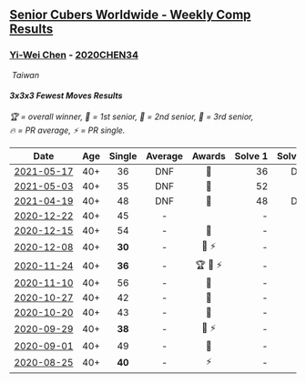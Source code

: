 <style>table {white-space: nowrap;}</style>
<link rel="stylesheet" type="text/css" href="/scw-comp/css/flags.css" />

## [Senior Cubers Worldwide - Weekly Comp Results](/scw-comp/results/)
### [Yi-Wei Chen](README.md) - [2020CHEN34](https://www.worldcubeassociation.org/persons/2020CHEN34?event=333fm)

<i class="flag flag-TW" />&nbsp;Taiwan

#### 3x3x3 Fewest Moves Results

<span style="white-space: nowrap;">🏆 = overall winner</span>, <span style="white-space: nowrap;">🥇 = 1st senior</span>, <span style="white-space: nowrap;">🥈 = 2nd senior</span>, <span style="white-space: nowrap;">🥉 = 3rd senior</span>, <span style="white-space: nowrap;">🔥 = PR average</span>, <span style="white-space: nowrap;">⚡ = PR single</span>.

| Date | Age | Single | Average | Awards | Solve 1 | Solve 2 | Solve 3 | Solution |
| :--: | :--: | :--: | :--: | :--: | --: | --: | --: | :-- |
| [2021-05-17](../../results/2021-05-17/333fm.md) | 40+ | 36 | DNF | 🥈 | 36 | DNS | DNS | [Desktop](https://www.facebook.com/events/1839966109492250/permalink/1845853188903542) / [Mobile](https://m.facebook.com/events/1839966109492250?view=permalink&id=1845853188903542) |
| [2021-05-03](../../results/2021-05-03/333fm.md) | 40+ | 35 | DNF | 🥈 | 52 | 35 | DNF | [Desktop](https://www.facebook.com/events/177058757615887/permalink/183026737019089) / [Mobile](https://m.facebook.com/events/177058757615887?view=permalink&id=183026737019089) |
| [2021-04-19](../../results/2021-04-19/333fm.md) | 40+ | 48 | DNF | 🥈 | 48 | DNS | DNS | [Desktop](https://www.facebook.com/events/2368271729980974/permalink/2379574062184074) / [Mobile](https://m.facebook.com/events/2368271729980974?view=permalink&id=2379574062184074) |
| [2020-12-22](../../results/2020-12-22/333fm.md) | 40+ | 45 | - |  | - | - | - | [Desktop](https://www.facebook.com/events/406621274108354/permalink/410496520387496) / [Mobile](https://m.facebook.com/events/406621274108354?view=permalink&id=410496520387496) |
| [2020-12-15](../../results/2020-12-15/333fm.md) | 40+ | 54 | - | 🥉 | - | - | - | [Desktop](https://www.facebook.com/events/422286948911898/permalink/422812688859324) / [Mobile](https://m.facebook.com/events/422286948911898?view=permalink&id=422812688859324) |
| [2020-12-08](../../results/2020-12-08/333fm.md) | 40+ | **30** | - | 🥉 ⚡ | - | - | - | [Desktop](https://www.facebook.com/events/826580621409551/permalink/831067550960858) / [Mobile](https://m.facebook.com/events/826580621409551?view=permalink&id=831067550960858) |
| [2020-11-24](../../results/2020-11-24/333fm.md) | 40+ | **36** | - | 🏆 🥇 ⚡ | - | - | - | [Desktop](https://www.facebook.com/events/3426745807421507/permalink/3440046912758063) / [Mobile](https://m.facebook.com/events/3426745807421507?view=permalink&id=3440046912758063) |
| [2020-11-10](../../results/2020-11-10/333fm.md) | 40+ | 56 | - | 🥈 | - | - | - | [Desktop](https://www.facebook.com/events/280668606638446/permalink/285390882832885) / [Mobile](https://m.facebook.com/events/280668606638446?view=permalink&id=285390882832885) |
| [2020-10-27](../../results/2020-10-27/333fm.md) | 40+ | 42 | - | 🥈 | - | - | - | [Desktop](https://www.facebook.com/events/880057996062875/permalink/886454775423197) / [Mobile](https://m.facebook.com/events/880057996062875?view=permalink&id=886454775423197) |
| [2020-10-20](../../results/2020-10-20/333fm.md) | 40+ | 43 | - | 🥉 | - | - | - | [Desktop](https://www.facebook.com/events/3058979497541923/permalink/3073895529383653) / [Mobile](https://m.facebook.com/events/3058979497541923?view=permalink&id=3073895529383653) |
| [2020-09-29](../../results/2020-09-29/333fm.md) | 40+ | **38** | - | 🥈 ⚡ | - | - | - | [Desktop](https://www.facebook.com/events/335206657590456/permalink/336852547425867) / [Mobile](https://m.facebook.com/events/335206657590456?view=permalink&id=336852547425867) |
| [2020-09-01](../../results/2020-09-01/333fm.md) | 40+ | 49 | - | 🥈 | - | - | - | [Desktop](https://www.facebook.com/events/2722940861324520/permalink/2724559384496001) / [Mobile](https://m.facebook.com/events/2722940861324520?view=permalink&id=2724559384496001) |
| [2020-08-25](../../results/2020-08-25/333fm.md) | 40+ | **40** | - | ⚡ | - | - | - | [Desktop](https://www.facebook.com/events/599329904283159/permalink/604395303776619) / [Mobile](https://m.facebook.com/events/599329904283159?view=permalink&id=604395303776619) |


<!-- Global site tag (gtag.js) - Google Analytics -->
<script async src="https://www.googletagmanager.com/gtag/js?id=UA-86348435-3"></script>
<script>window.dataLayer = window.dataLayer || []; function gtag() {dataLayer.push(arguments);} gtag('js', new Date()); gtag('config', 'UA-86348435-3');</script>
